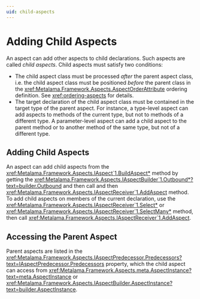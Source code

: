 ```yaml
---
uid: child-aspects
---
```


# Adding Child Aspects

An aspect can add other aspects to child declarations. Such aspects are called _child aspects_. Child aspects must satisfy two conditions:

* The child aspect class must be processed _after_ the parent aspect class, i.e. the child aspect class must be positioned _before_ the parent class in the <xref:Metalama.Framework.Aspects.AspectOrderAttribute> ordering definition. See <xref:ordering-aspects> for details.
* The target declaration of the child aspect class must be contained in the target type of the parent aspect. For instance, a type-level aspect can add aspects to methods of the current type, but not to methods of a different type. A parameter-level aspect can add a child aspect to the parent method or to another method of the same type, but not of a different type.

## Adding Child Aspects


An aspect can add child aspects from the <xref:Metalama.Framework.Aspects.IAspect`1.BuildAspect*> method by getting the <xref:Metalama.Framework.Aspects.IAspectBuilder`1.Outbound*?text=builder.Outbound> and then call and then <xref:Metalama.Framework.Aspects.IAspectReceiver`1.AddAspect> method. To add child aspects on members of the current declaration, use the <xref:Metalama.Framework.Aspects.IAspectReceiver`1.Select*> or <xref:Metalama.Framework.Aspects.IAspectReceiver`1.SelectMany*> method, then call <xref:Metalama.Framework.Aspects.IAspectReceiver`1.AddAspect>.


## Accessing the Parent Aspect

Parent aspects are listed in the <xref:Metalama.Framework.Aspects.IAspectPredecessor.Predecessors?text=IAspectPredecessor.Predecessors> property, which the child aspect can access from <xref:Metalama.Framework.Aspects.meta.AspectInstance?text=meta.AspectInstance> or <xref:Metalama.Framework.Aspects.IAspectBuilder.AspectInstance?text=builder.AspectInstance>.

[comment]: # (TODO: example)
